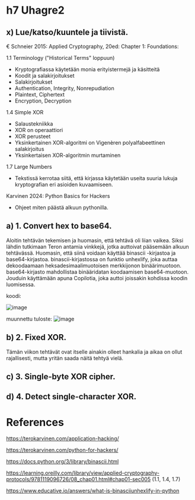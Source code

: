# h7 Uhagre2 

## x) Lue/katso/kuuntele ja tiivistä.

€ Schneier 2015: Applied Cryptography, 20ed: Chapter 1: Foundations:

1.1 Terminology ("Historical Terms" loppuun)

- Kryptografiassa käytetään monia erityistermejä ja käsitteitä
- Koodit ja salakirjoitukset
- Salakirjoitukset
- Authentication, Integrity, Nonrepudiation
- Plaintext, Ciphertext
- Encryption, Decryption

1.4 Simple XOR

- Salaustekniikka
- XOR on operaattiori
- XOR perusteet
- Yksinkertainen XOR-algoritmi on Vigenèren polyalfabeettinen salakirjoitus
- Yksinkertaisen XOR-algoritmin murtaminen

1.7 Large Numbers

- Tekstissä kerrotaa siitä, että kirjassa käytetään useita suuria lukuja kryptografian eri asioiden kuvaamiseen.

Karvinen 2024: Python Basics for Hackers

- Ohjeet miten päästä alkuun pythonilla.


## a) 1. Convert hex to base64.

Aloitin tehtävän tekemisen ja huomasin, että tehtävä oli liian vaikea. Siksi lähdin tutkimaan Teron antamia vinkkejä, jotka auttoivat pääsemään alkuun tehtävässä. Huomasin, että siinä voidaan käyttää binascii -kirjastoa ja base64-kirjastoa. binascii-kirjastossa on funktio unhexlify, joka auttaa dekoodaamaan heksadesimaalimuotoisen merkkijonon binäärimuotoon. base64-kirjasto mahdollistaa binääridatan koodaamisen base64-muotoon. Jouduin käyttämään apuna Copilotia, joka auttoi joissakin kohdissa koodin luomisessa.

koodi:

![image](https://github.com/user-attachments/assets/7e8a25d0-dd18-40af-8d5d-854719c9b3ec)

muunnettu tuloste:
![image](https://github.com/user-attachments/assets/e4a04780-c33b-4768-840a-0beb23c83a79)

## b) 2. Fixed XOR.

Tämän viikon tehtävät ovat itselle ainakin olleet hankalia ja aikaa on ollut rajallisesti, mutta yritän saada näitä tehtyä vielä. 

## c) 3. Single-byte XOR cipher.

## d) 4. Detect single-character XOR.



# References

https://terokarvinen.com/application-hacking/

https://terokarvinen.com/python-for-hackers/

https://docs.python.org/3/library/binascii.html

https://learning.oreilly.com/library/view/applied-cryptography-protocols/9781119096726/08_chap01.html#chap01-sec005 (1.1, 1.4, 1.7)

https://www.educative.io/answers/what-is-binasciiunhexlify-in-python


